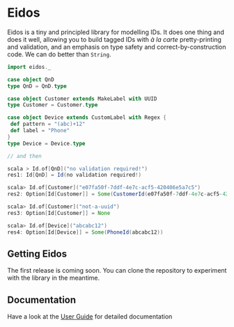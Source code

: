 # Eidos
Eidos is a tiny and principled library for modelling IDs.
It does one thing and does it well, allowing you to build tagged IDs
with _à la carte_ pretty-printing and validation, and an emphasis on
type safety and correct-by-construction code.  We can do better than
`String`.

```scala
import eidos._

case object QnD
type QnD = QnD.type

case object Customer extends MakeLabel with UUID
type Customer = Customer.type

case object Device extends CustomLabel with Regex {
 def pattern = "(abc)+12"
 def label = "Phone"
}
type Device = Device.type

// and then

scala > Id.of[QnD]("no validation required!")
res1: Id[QnD] = Id(no validation required!)

scala> Id.of[Customer]("e07fa50f-7ddf-4e7c-acf5-420406e5a7c5")
res2: Option[Id[Customer]] = Some(CustomerId(e07fa50f-7ddf-4e7c-acf5-420406e5a7c5))

scala> Id.of[Customer]("not-a-uuid")
res3: Option[Id[Customer]] = None

scala> Id.of[Device]("abcabc12")
res4: Option[Id[Device]] = Some(PhoneId(abcabc12))
```
## Getting Eidos
The first release is coming soon. You can clone the repository to
experiment with the library in the meantime.

## Documentation
Have a look at the [User Guide](docs/guide.md) for detailed
documentation

